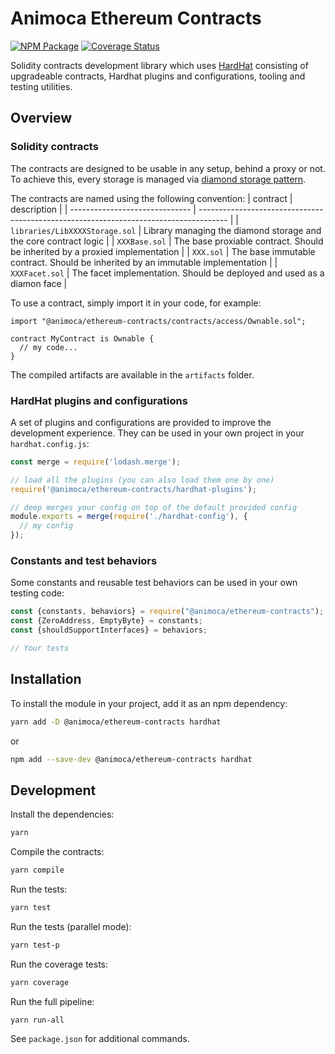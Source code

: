 # Animoca Ethereum Contracts

[![NPM Package](https://img.shields.io/npm/v/@animoca/ethereum-contracts.svg)](https://www.npmjs.org/package/@animoca/ethereum-contracts)
[![Coverage Status](https://codecov.io/gh/animoca/ethereum-contracts/graph/badge.svg)](https://codecov.io/gh/animoca/ethereum-contracts)

Solidity contracts development library which uses [HardHat](https://hardhat.org/) consisting of upgradeable contracts, Hardhat plugins and configurations, tooling and testing utilities.

## Overview

### Solidity contracts

The contracts are designed to be usable in any setup, behind a proxy or not. To achieve this, every storage is managed via [diamond storage pattern](https://dev.to/mudgen/how-diamond-storage-works-90e).

The contracts are named using the following convention:
| contract                       | description                                                                           |
| ------------------------------ | ------------------------------------------------------------------------------------- |
| `libraries/LibXXXXStorage.sol` | Library managing the diamond storage and the core contract logic                      |
| `XXXBase.sol`                  | The base proxiable contract. Should be inherited by a proxied implementation          |
| `XXX.sol`                      | The base immutable contract. Should be inherited by an immutable implementation       |
| `XXXFacet.sol`                 | The facet implementation. Should be deployed and used as a diamon face                |

To use a contract, simply import it in your code, for example:

```solidity
import "@animoca/ethereum-contracts/contracts/access/Ownable.sol";

contract MyContract is Ownable {
  // my code...
}
```

The compiled artifacts are available in the `artifacts` folder.

### HardHat plugins and configurations

A set of plugins and configurations are provided to improve the development experience. They can be used in your own project in your `hardhat.config.js`:

```javascript
const merge = require('lodash.merge');

// load all the plugins (you can also load them one by one)
require('@animoca/ethereum-contracts/hardhat-plugins');

// deep merges your config on top of the default provided config
module.exports = merge(require('./hardhat-config'), {
  // my config
});
```

### Constants and test behaviors

Some constants and reusable test behaviors can be used in your own testing code:

```javascript
const {constants, behaviors} = require("@animoca/ethereum-contracts");
const {ZeroAddress, EmptyByte} = constants;
const {shouldSupportInterfaces} = behaviors;

// Your tests
```

## Installation

To install the module in your project, add it as an npm dependency:

```bash
yarn add -D @animoca/ethereum-contracts hardhat
```

or

```bash
npm add --save-dev @animoca/ethereum-contracts hardhat
```

## Development

Install the dependencies:

```bash
yarn
```

Compile the contracts:

```bash
yarn compile
```

Run the tests:

```bash
yarn test
```

Run the tests (parallel mode):

```bash
yarn test-p
```

Run the coverage tests:

```bash
yarn coverage
```

Run the full pipeline:

```bash
yarn run-all
```

See `package.json` for additional commands.
